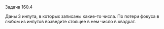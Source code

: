 Задача 160.4

Даны 3 инпута, в которых записаны какие-то числа. По потери фокуса в любом из инпутов возведите стоящее в нем число в квадрат.